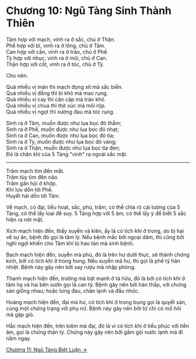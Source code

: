 # Chương 10: Ngũ Tàng Sinh Thành Thiên

Tâm hợp với mạch, vinh ra ở sắc, chủ ở Thận.  
Phế hợp với bì, vinh ra ở lông, chủ ở Tâm.  
Can hợp với cân, vinh ra ở trảo, chủ ở Phế.  
Tỳ hợp với nhục, vinh ra ở môi, chủ ở Can.  
Thận hợp với cốt, vinh ra ở tóc, chủ ở Tỳ.

Cho nên:

Quá nhiều vị mặn thì mạch đọng xít mà sắc biến.  
Quá nhiều vị đắng thì bì khô mà mao rụng.  
Quá nhiều vị cay thì cân cập mà trảo khô.  
Quá nhiều vị chua thì thịt xúc mà môi rộp.  
Quá nhiều vị ngọt thì xương đau mà tóc rụng.

Sinh ra ở Tâm, muốn được như lụa bọc đỏ thẫm;  
Sinh ra ở Phế, muốn được như lụa bọc đỏ nhạt;  
Sinh ra ở Can, muốn được như lụa bọc đỏ tía;  
Sinh ra ở Tỳ, muốn được như lụa bọc đỏ vàng;  
Sinh ra ở Thận, muốn được như lụa bọc tía đen;  
Đó là chân khí của 5 Tàng "vinh" ra ngoài sắc mặt.

***

Trăm mạch tìm đến mắt.  
Trăm tủy tìm đến não.  
Trăm gân hội ở khớp.  
Khí lưu dồn tới Phế.  
Huyết hải dồn tới Tâm.

Về mạch, có đại, tiểu hoạt, sắc, phù, trầm, có thể chia rõ cái tượng của 5 Tàng,
có thể lấy loại để suy. 5 Tàng hợp với 5 âm, có thể lấy ý để biết 5 sắc hiện ra
nét mặt.

Xích mạch hiện đến, thấy suyễn và kiên, ấy là có tích khí ở trong, do bị hại về
sự ăn, bệnh đó gọi là tâm lý. Nếu bệnh mắc bởi ngoại dâm, thì cũng bởi nghĩ ngợi
khiến cho Tâm khí bị hao tán mà sinh bệnh.

Bạch mạch hiện đến, suyễn mà phù, đó là trên hư dưới thực, sẽ thành chứng kinh,
bởi có tích khí ở trong hung. Nếu suyễn mà hư, thì gọi là phế tý hàn nhiệt. Bệnh
này gây nên bởi say rượu mà nhập phòng.

Thanh mạch hiện đến, trường mà bật mạnh ở tả hữu, đó là bởi có tích khí ở tâm hạ
và hai bên sườn gọi là can tý. Bệnh gây nên bởi hàn thấp, với chứng sán giống
nhau; hoặc lưng đau, chân lạnh và đầu nhức.

Hoàng mạch hiện đến, đại mà hư, có tích khí ở trong bụng gọi là quyết sán, cùng
một chứng trạng với phụ nữ. Bệnh này gây nên bởi tứ chi có mồ hôi mà gặp gió.

Hắc mạch hiện đến, trên kiêm mà đại, đó là vì có tích khí ở tiểu phúc với tiền
âm, gọi là chứng thận tý. Chứng này gây nên bởi gắm gội nước lạnh mà đi nằm ngay.

[Chương 11: Ngũ Tàng Biệt Luận &rarr;](https://github.com/thaicuc/sach-y-dich/blob/master/contents/11-ngu-tang-biet-luan.md)
